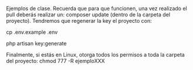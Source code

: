 Ejemplos de clase.
Recuerda que para que funcionen, una vez realizado el pull deberás realizar un: composer update (dentro de la carpeta del proyecto).
Tendremos que regenerar la key el proyecto con:

cp .env.example .env           

php artisan key:generate

Finalmente, si estás en Linux, otorga todos los permisos a toda la carpeta del proyecto: chmod 777 -R ejemploXXX

